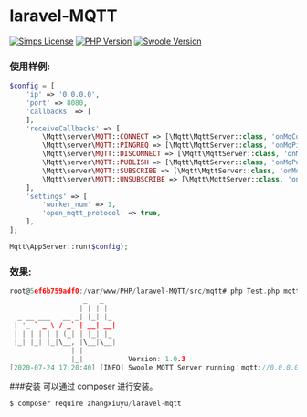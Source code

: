 # laravel-MQTT

[![Simps License](https://poser.pugx.org/simple-swoole/simps/license)](file:///C:/PHP/MQTT/vendor/simple-swoole/simps/LICENSE)
[![PHP Version](https://img.shields.io/badge/php-%3E=7.1-brightgreen.svg)](https://www.php.net/) 
[![Swoole Version](https://img.shields.io/badge/swoole-%3E=4.4.0-brightgreen.svg)](https://github.com/swoole/swoole-src)



### 使用样例:

```php
$config = [
    'ip' => '0.0.0.0',
    'port' => 8080,
    'callbacks' => [
    ],
    'receiveCallbacks' => [
        \Mqtt\server\MQTT::CONNECT => [\Mqtt\MqttServer::class, 'onMqConnect'],
        \Mqtt\server\MQTT::PINGREQ => [\Mqtt\MqttServer::class, 'onMqPingreq'],
        \Mqtt\server\MQTT::DISCONNECT => [\Mqtt\MqttServer::class, 'onMqDisconnect'],
        \Mqtt\server\MQTT::PUBLISH => [\Mqtt\MqttServer::class, 'onMqPublish'],
        \Mqtt\server\MQTT::SUBSCRIBE => [\Mqtt\MqttServer::class, 'onMqSubscribe'],
        \Mqtt\server\MQTT::UNSUBSCRIBE => [\Mqtt\MqttServer::class, 'onMqUnsubscribe'],
    ],
    'settings' => [
        'worker_num' => 1,
        'open_mqtt_protocol' => true,
    ],
];

Mqtt\AppServer::run($config);
```

### 效果:

```c
root@5ef6b759adf0:/var/www/PHP/laravel-MQTT/src/mqtt# php Test.php mqtt:start
                  _   _   
                 | | | |  
  _ __ ___   __ _| |_| |_ 
 | '_ ` _ \ / _` | __| __|
 | | | | | | (_| | |_| |_ 
 |_| |_| |_|\__, |\__|\__|
               | |        
               |_|           Version: 1.0.3
[2020-07-24 17:20:40] [INFO] Swoole MQTT Server running：mqtt://0.0.0.0:8080

```
###安装
可以通过 composer 进行安装。

```c
$ composer require zhangxiuyu/laravel-mqtt
```

